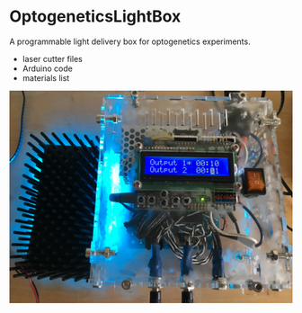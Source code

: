# OptogeneticsLightBox
A programmable light delivery box for optogenetics experiments.


* laser cutter files
* Arduino code
* materials list

![LightBoxTopOn](images/LightBoxTopOn.jpeg)